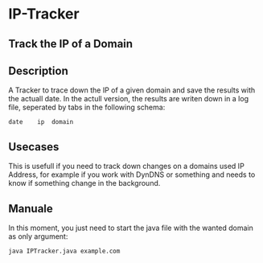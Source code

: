 # IP-Tracker
Track the IP of a Domain
---
## Description
A Tracker to trace down the IP of a given domain and save the results with the actuall date.
In the actull version, the results are writen down in a log file, seperated by tabs in the following schema:
```
date    ip  domain
```

## Usecases
This is usefull if you need to track down changes on a domains used IP Address, for example if you work with DynDNS or something and needs to know if something change in the background.

## Manuale
In this moment, you just need to start the java file with the wanted domain as only argument:

```shell
java IPTracker.java example.com
```

